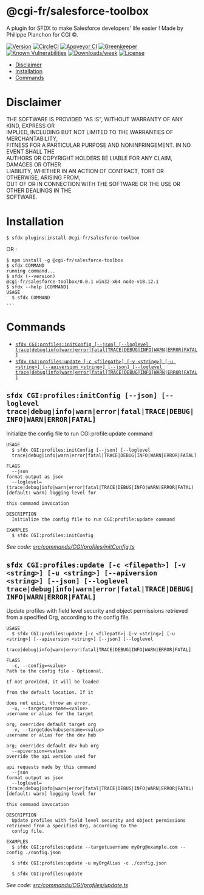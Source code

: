 @cgi-fr/salesforce-toolbox
==========================

A plugin for SFDX to make Salesforce developers' life easier ! Made by Philippe Planchon for CGI ©.

[![Version](https://img.shields.io/npm/v/@cgi-fr/salesforce-toolbox.svg)](https://npmjs.org/package/@cgi-fr/salesforce-toolbox)
[![CircleCI](https://circleci.com/gh/CGI-Shapsha/Salesforce-Toolbox/tree/master.svg?style=shield)](https://circleci.com/gh/CGI-Shapsha/Salesforce-Toolbox/tree/master)
[![Appveyor CI](https://ci.appveyor.com/api/projects/status/github/CGI-Shapsha/Salesforce-Toolbox?branch=master&svg=true)](https://ci.appveyor.com/project/heroku/Salesforce-Toolbox/branch/master)
[![Greenkeeper](https://badges.greenkeeper.io/CGI-Shapsha/Salesforce-Toolbox.svg)](https://greenkeeper.io/)
[![Known Vulnerabilities](https://snyk.io/test/github/CGI-Shapsha/Salesforce-Toolbox/badge.svg)](https://snyk.io/test/github/CGI-Shapsha/Salesforce-Toolbox)
[![Downloads/week](https://img.shields.io/npm/dw/@cgi-fr/salesforce-toolbox.svg)](https://npmjs.org/package/@cgi-fr/salesforce-toolbox)
[![License](https://img.shields.io/npm/l/@cgi-fr/salesforce-toolbox.svg)](https://github.com/CGI-Shapsha/Salesforce-Toolbox/blob/master/package.json)

<!-- toc -->
* [Disclaimer](#disclaimer)
* [Installation](#installation)
* [Commands](#commands)
<!-- tocstop -->

# Disclaimer

THE SOFTWARE IS PROVIDED "AS IS", WITHOUT WARRANTY OF ANY KIND, EXPRESS OR  
IMPLIED, INCLUDING BUT NOT LIMITED TO THE WARRANTIES OF MERCHANTABILITY,  
FITNESS FOR A PARTICULAR PURPOSE AND NONINFRINGEMENT. IN NO EVENT SHALL THE  
AUTHORS OR COPYRIGHT HOLDERS BE LIABLE FOR ANY CLAIM, DAMAGES OR OTHER  
LIABILITY, WHETHER IN AN ACTION OF CONTRACT, TORT OR OTHERWISE, ARISING FROM,  
OUT OF OR IN CONNECTION WITH THE SOFTWARE OR THE USE OR OTHER DEALINGS IN THE  
SOFTWARE.

# Installation

```sh-session
$ sfdx plugins:install @cgi-fr/salesforce-toolbox
```

OR :

<!-- install -->


<!-- usage -->
```sh-session
$ npm install -g @cgi-fr/salesforce-toolbox
$ sfdx COMMAND
running command...
$ sfdx (--version)
@cgi-fr/salesforce-toolbox/0.0.1 win32-x64 node-v18.12.1
$ sfdx --help [COMMAND]
USAGE
  $ sfdx COMMAND
...
```
<!-- usagestop -->

# Commands 

<!-- commands -->
* [`sfdx CGI:profiles:initConfig [--json] [--loglevel trace|debug|info|warn|error|fatal|TRACE|DEBUG|INFO|WARN|ERROR|FATAL]`](#sfdx-cgiprofilesinitconfig---json---loglevel-tracedebuginfowarnerrorfataltracedebuginfowarnerrorfatal)
* [`sfdx CGI:profiles:update [-c <filepath>] [-v <string>] [-u <string>] [--apiversion <string>] [--json] [--loglevel trace|debug|info|warn|error|fatal|TRACE|DEBUG|INFO|WARN|ERROR|FATAL]`](#sfdx-cgiprofilesupdate--c-filepath--v-string--u-string---apiversion-string---json---loglevel-tracedebuginfowarnerrorfataltracedebuginfowarnerrorfatal)

## `sfdx CGI:profiles:initConfig [--json] [--loglevel trace|debug|info|warn|error|fatal|TRACE|DEBUG|INFO|WARN|ERROR|FATAL]`

Initialize the config file to run CGI:profile:update command

```
USAGE
  $ sfdx CGI:profiles:initConfig [--json] [--loglevel
  trace|debug|info|warn|error|fatal|TRACE|DEBUG|INFO|WARN|ERROR|FATAL]

FLAGS
  --json                                                                            format output as json
  --loglevel=(trace|debug|info|warn|error|fatal|TRACE|DEBUG|INFO|WARN|ERROR|FATAL)  [default: warn] logging level for
                                                                                    this command invocation

DESCRIPTION
  Initialize the config file to run CGI:profile:update command

EXAMPLES
  $ sfdx CGI:profiles:initConfig
```

_See code: [src/commands/CGI/profiles/initConfig.ts](https://github.com/CGI-Shapsha/Salesforce-Toolbox/blob/v0.0.1/src/commands/CGI/profiles/initConfig.ts)_

## `sfdx CGI:profiles:update [-c <filepath>] [-v <string>] [-u <string>] [--apiversion <string>] [--json] [--loglevel trace|debug|info|warn|error|fatal|TRACE|DEBUG|INFO|WARN|ERROR|FATAL]`

Update profiles with field level security and object permissions retrieved from a specified Org, according to the config file.

```
USAGE
  $ sfdx CGI:profiles:update [-c <filepath>] [-v <string>] [-u <string>] [--apiversion <string>] [--json] [--loglevel
    trace|debug|info|warn|error|fatal|TRACE|DEBUG|INFO|WARN|ERROR|FATAL]

FLAGS
  -c, --config=<value>                                                              Path to the config file - Optionnal.
                                                                                    If not provided, it will be loaded
                                                                                    from the default location. If it
                                                                                    does not exist, throw an error.
  -u, --targetusername=<value>                                                      username or alias for the target
                                                                                    org; overrides default target org
  -v, --targetdevhubusername=<value>                                                username or alias for the dev hub
                                                                                    org; overrides default dev hub org
  --apiversion=<value>                                                              override the api version used for
                                                                                    api requests made by this command
  --json                                                                            format output as json
  --loglevel=(trace|debug|info|warn|error|fatal|TRACE|DEBUG|INFO|WARN|ERROR|FATAL)  [default: warn] logging level for
                                                                                    this command invocation

DESCRIPTION
  Update profiles with field level security and object permissions retrieved from a specified Org, according to the
  config file.

EXAMPLES
  $ sfdx CGI:profiles:update --targetusername myOrg@example.com --config ./config.json

  $ sfdx CGI:profiles:update -u myOrgAlias -c ./config.json

  $ sfdx CGI:profiles:update
```

_See code: [src/commands/CGI/profiles/update.ts](https://github.com/CGI-Shapsha/Salesforce-Toolbox/blob/v0.0.1/src/commands/CGI/profiles/update.ts)_
<!-- commandsstop -->
